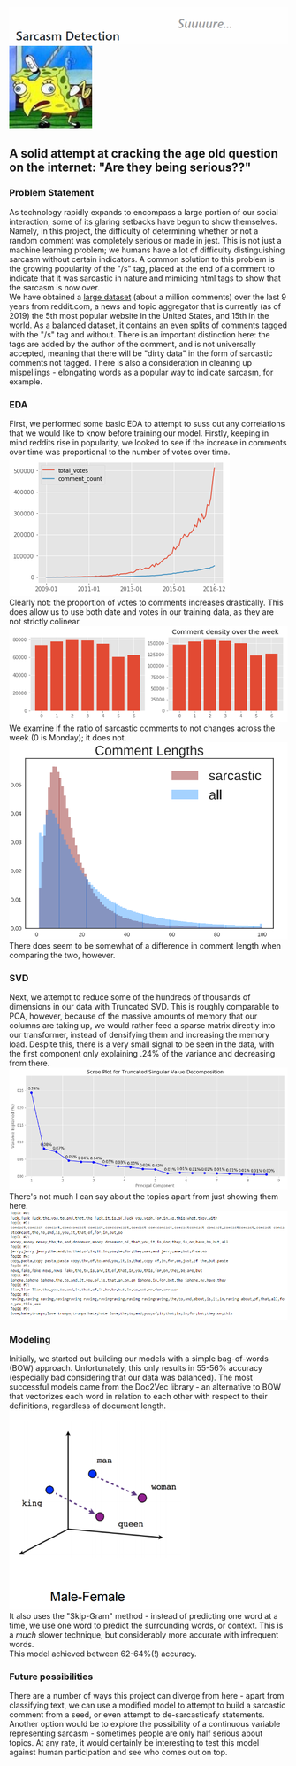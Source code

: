 ![Title](imgs/sarcasm_title.png)
![spongebob](imgs/sponge.jpg)
## A solid attempt at cracking the age old question on the internet: "Are they being serious??"
### Problem Statement
As technology rapidly expands to encompass a large portion of our social interaction, some of its glaring setbacks have begun to show themselves. Namely, in this project, the difficulty of determining whether or not a random comment was completely serious or made in jest. This is not just a machine learning problem; we humans have a lot of difficulty distinguishing sarcasm without certain indicators. A common solution to this problem is the growing popularity of the "/s" tag, placed at the end of a comment to indicate that it was sarcastic in nature and mimicing html tags to show that the sarcasm is now over.  
We have obtained a [large dataset](https://www.kaggle.com/danofer/sarcasm) (about a million comments) over the last 9 years from reddit.com, a news and topic aggregator that is currently (as of 2019) the 5th most popular website in the United States, and 15th in the world. As a balanced dataset, it contains an even splits of comments tagged with the "/s" tag and without. There is an important distinction here: the tags are added by the author of the comment, and is not universally accepted, meaning that there will be "dirty data" in the form of sarcastic comments not tagged. There is also a consideration in cleaning up mispellings - elongating words as a popular way to indicate sarcasm, for example.
### EDA
First, we performed some basic EDA to attempt to suss out any correlations that we would like to know before training our model. Firstly, keeping in mind reddits rise in popularity, we looked to see if the increase in comments over time was proportional to the number of votes over time.  
![votes_plot](imgs/votes_comments.png)  
Clearly not: the proportion of votes to comments increases drastically. This does allow us to use both date and votes in our training data, as they are not strictly colinear.  
![comment_density](imgs/comment_density.png)  
We examine if the ratio of sarcastic comments to not changes across the week (0 is Monday); it does not.  
![comment_length](imgs/Comment_length.png)  
There does seem to be somewhat of a difference in comment length when comparing the two, however.  
### SVD
Next, we attempt to reduce some of the hundreds of thousands of dimensions in our data with Truncated SVD. This is roughly comparable to PCA, however, because of the massive amounts of memory that our columns are taking up, we would rather feed a sparse matrix directly into our transformer, instead of densifying them and increasing the memory load. Despite this, there is a very small signal to be seen in the data, with the first component only explaining .24% of the variance and decreasing from there.  
![scree_plot](imgs/scree_plot.png)  
There's not much I can say about the topics apart from just showing them here.  
![topics](imgs/topic_list.png)
### Modeling
Initially, we started out building our models with a simple bag-of-words (BOW) approach. Unfortunately, this only results in 55-56% accuracy (especially bad considering that our data was balanced). The most successful models came from the Doc2Vec library - an alternative to BOW that vectorizes each word in relation to each other with respect to their definitions, regardless of document length.  
![doc2vec](imgs/doc2vec.png)  
It also uses the "Skip-Gram" method - instead of predicting one word at a time, we use one word to predict the surrounding words, or context. This is a *much* slower technique, but considerably more accurate with infrequent words.  
This model achieved between 62-64%(!) accuracy.
### Future possibilities
There are a number of ways this project can diverge from here - apart from classifying text, we can use a modified model to attempt to build a sarcastic comment from a seed, or even attempt to de-sarcasticafy statements. Another option would be to explore the possibility of a continuous variable representing sarcasm - sometimes people are only half serious about topics. At any rate, it would certainly be interesting to test this model against human participation and see who comes out on top.
